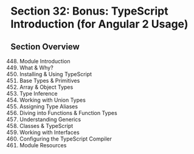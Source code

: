 # Section 32: Bonus: TypeScript Introduction (for Angular 2 Usage)

## Section Overview

448. Module Introduction
449. What & Why?
450. Installing & Using TypeScript
451. Base Types & Primitives
452. Array & Object Types
453. Type Inference
454. Working with Union Types
455. Assigning Type Aliases
456. Diving into Functions & Function Types
457. Understanding Generics
458. Classes & TypeScript
459. Working with Interfaces
460. Configuring the TypeScript Compiler
461. Module Resources

